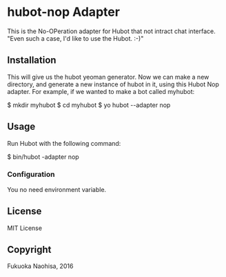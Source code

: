 # hubot-nop Adapter

This is the No-OPeration adapter for Hubot that not intract chat interface.
"Even such a case, I'd like to use the Hubot. :-)"

## Installation

This will give us the hubot yeoman generator. Now we can make a new directory, and generate a new instance of hubot in it, using this Hubot Nop adapter. For example, if we wanted to make a bot called myhubot:

  $ mkdir myhubot
  $ cd myhubot
  $ yo hubot --adapter nop

## Usage

Run Hubot with the following command:

  $ bin/hubot -adapter nop

### Configuration

You no need environment variable.

## License

MIT License

## Copyright

Fukuoka Naohisa, 2016

